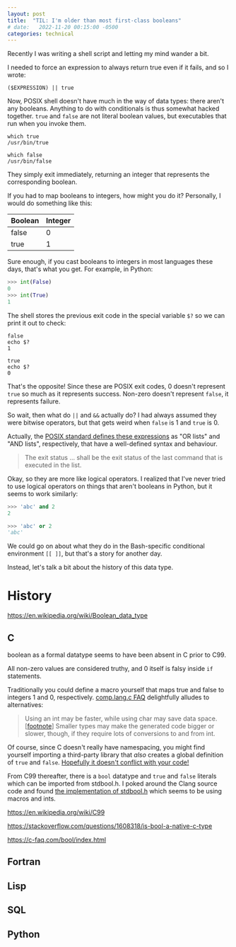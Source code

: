 ```yaml
---
layout: post
title:  "TIL: I'm older than most first-class booleans"
# date:   2022-11-20 00:15:00 -0500
categories: technical
---
```


Recently I was writing a shell script and letting my mind wander a bit.

I needed to force an expression to always return true even if it fails, and so I wrote:

```shell
($EXPRESSION) || true
```

Now, POSIX shell doesn't have much in the way of data types: there aren't any booleans.
Anything to do with conditionals is thus somewhat hacked together.
`true` and `false` are not literal boolean values, but executables that run when you invoke them.

```shell
which true
/usr/bin/true

which false
/usr/bin/false
```

They simply exit immediately, returning an integer that represents the corresponding boolean.

If you had to map booleans to integers, how might you do it?
Personally, I would do something like this:

| Boolean | Integer |
| ------- | ------- |
| false   | 0       |
| true    | 1       |

Sure enough, if you cast booleans to integers in most languages these days, that's what you get.
For example, in Python:

```python
>>> int(False)
0
>>> int(True)
1
```

The shell stores the previous exit code in the special variable `$?` so we can print it out to check:

```shell
false
echo $?
1

true
echo $?
0
```

That's the opposite!
Since these are POSIX exit codes, 0 doesn't represent `true` so much as it represents success.
Non-zero doesn't represent `false`, it represents failure.

So wait, then what do `||` and `&&` actually do?
I had always assumed they were bitwise operators, but that gets weird when `false` is 1 and `true` is 0.

Actually, the
[POSIX standard defines these expressions](https://pubs.opengroup.org/onlinepubs/9699919799/utilities/V3_chap02.html#tag_18_09_03)
as "OR lists" and "AND lists", respectively, that have a well-defined syntax and behaviour.

> The exit status ... shall be the exit status of the last command that is executed in the list.

Okay, so they are more like logical operators.
I realized that I've never tried to use logical operators on things that aren't booleans in Python, but it seems to work similarly:

```python
>>> 'abc' and 2
2

>>> 'abc' or 2
'abc'
```

We could go on about what they do in the Bash-specific conditional environment `[[ ]]`, but that's a story for another day.

Instead, let's talk a bit about the history of this data type.

# History

https://en.wikipedia.org/wiki/Boolean_data_type

## C

boolean as a formal datatype seems to have been absent in C prior to C99.

All non-zero values are considered truthy, and 0 itself is falsy inside `if` statements.

Traditionally you could define a macro yourself that maps true and false to integers 1 and 0, respectively. [comp.lang.c FAQ](https://c-faq.com/bool/booltype.html) delightfully alludes to alternatives:

> Using an int may be faster, while using char may save data space. [[footnote](https://c-faq.com/bool/bitfield.html)]
> Smaller types may make the generated code bigger or slower, though, if they require lots of conversions to and from int.

Of course, since C doesn't really have namespacing, you might find yourself importing a third-party library that _also_ creates a global definition of `true` and `false`.
[Hopefully it doesn't conflict with your code!](https://c-faq.com/bool/thirdparty.html)

From C99 thereafter, there is a `bool` datatype and `true` and `false` literals which can be imported from stdbool.h.
I poked around the Clang source code and found [the implementation of stdbool.h](https://github.com/llvm/llvm-project/blob/llvmorg-15.0.5/clang/lib/Headers/stdbool.h) which seems to be using macros and ints.

https://en.wikipedia.org/wiki/C99

https://stackoverflow.com/questions/1608318/is-bool-a-native-c-type

https://c-faq.com/bool/index.html


## Fortran

## Lisp

## SQL

## Python
